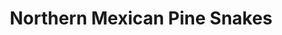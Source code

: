 ---
title: "Northern Mexican Pine Snakes"
header_title: "Pituophis deppei jani"
description : "Northern Mexican Pine Snakes are one of my favorite big-bodied colubrids. They have a great active personality and a wonderful coloration."
keywords: ["p.d. jani", "Northern Mexican Pine Snake", "Pituophis"]
draft: false
---
